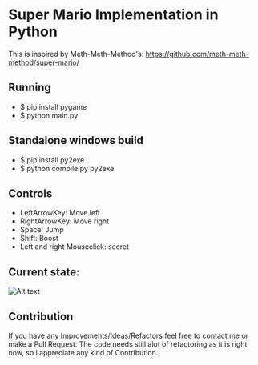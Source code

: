 # Super Mario Implementation in Python

This is inspired by Meth-Meth-Method's: https://github.com/meth-meth-method/super-mario/

## Running

* $ pip install pygame
* $ python main.py

## Standalone windows build

* $ pip install py2exe
* $ python compile.py py2exe

## Controls

* LeftArrowKey: Move left  
* RightArrowKey: Move right  
* Space: Jump  
* Shift: Boost   
* Left and right Mouseclick: secret   

## Current state:
![Alt text](https://i.imgur.com/pGf4624.png)

## Contribution

If you have any Improvements/Ideas/Refactors feel free to contact me or make a Pull Request.
The code needs still alot of refactoring as it is right now, so i appreciate any kind of Contribution.
